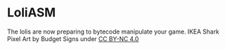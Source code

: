 # LoliASM
The lolis are now preparing to bytecode manipulate your game.
IKEA Shark Pixel Art by Budget Signs under [CC BY-NC 4.0](https://creativecommons.org/licenses/by-nc/4.0/)
